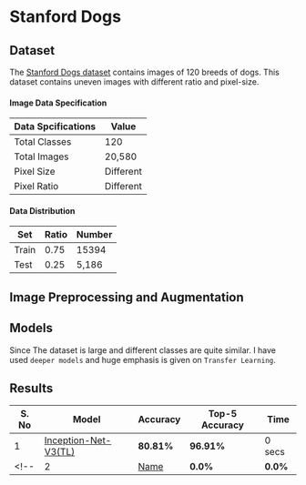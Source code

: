 # Stanford Dogs

## Dataset

The [Stanford Dogs dataset](https://www.kaggle.com/datasets/jessicali9530/stanford-dogs-dataset) contains images of 120 breeds of dogs. This dataset contains uneven images with different ratio and pixel-size.

#### Image Data Specification
| Data Spcifications | Value |
|---|---|
| Total Classes | 120 |
| Total Images | 20,580 |
| Pixel Size | Different |
| Pixel Ratio | Different |

#### Data Distribution
| Set | Ratio | Number |
|---|---|---|
| Train | 0.75 | 15394 |
| Test | 0.25 | 5,186 |


## Image Preprocessing and Augmentation

## Models
Since The dataset is large and different classes are quite similar. I have used `deeper models` and huge emphasis is given on `Transfer Learning`.

<!-- * **Model Name**: This ais a very cool model. -->

## Results
| S. No | Model | Accuracy | Top-5 Accuracy | Time |
|---|---|---|---|---|
| 1 | [Inception-Net-V3(TL)](/Stanford%20Dogs/TL-Inception-net-V3.ipynb) | **80.81%** | **96.91%** | 0 secs |
<!-- | 2 | [Name](#) | **0.0%** | **0.0%** | 0 secs | -->

